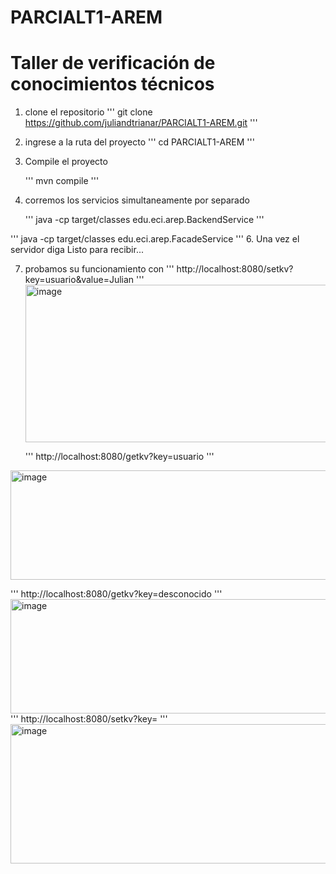 # PARCIALT1-AREM
  
# Taller de verificación de conocimientos técnicos

1. clone el repositorio
   '''
   git clone https://github.com/juliandtrianar/PARCIALT1-AREM.git
  '''
2. ingrese a la ruta del proyecto
  '''
   cd PARCIALT1-AREM
  '''

3. Compile el proyecto

   '''
   mvn compile
   '''
4. corremos los servicios simultaneamente por separado

   '''
  java -cp target/classes edu.eci.arep.BackendService
  '''

 '''
   java -cp target/classes edu.eci.arep.FacadeService
  '''
6. Una vez el servidor diga Listo para recibir...

7. probamos su funcionamiento con
   '''
   http://localhost:8080/setkv?key=usuario&value=Julian
   '''
   <img width="639" height="252" alt="image" src="https://github.com/user-attachments/assets/855f8f74-3f00-4482-85ab-be1b58e7d0cc" />

 
   
   '''
   http://localhost:8080/getkv?key=usuario
   '''
  <img width="776" height="175" alt="image" src="https://github.com/user-attachments/assets/1f2f012e-b7d5-4621-80ce-710795f50eab" />

   '''
   http://localhost:8080/getkv?key=desconocido
   '''
   <img width="553" height="183" alt="image" src="https://github.com/user-attachments/assets/a9fb564c-fb90-41c9-a1bd-d0913863fbb5" />
'''
http://localhost:8080/setkv?key=
'''
<img width="616" height="223" alt="image" src="https://github.com/user-attachments/assets/f4d60702-11d2-4628-8244-57f8b7f15cd6" />
   

   

